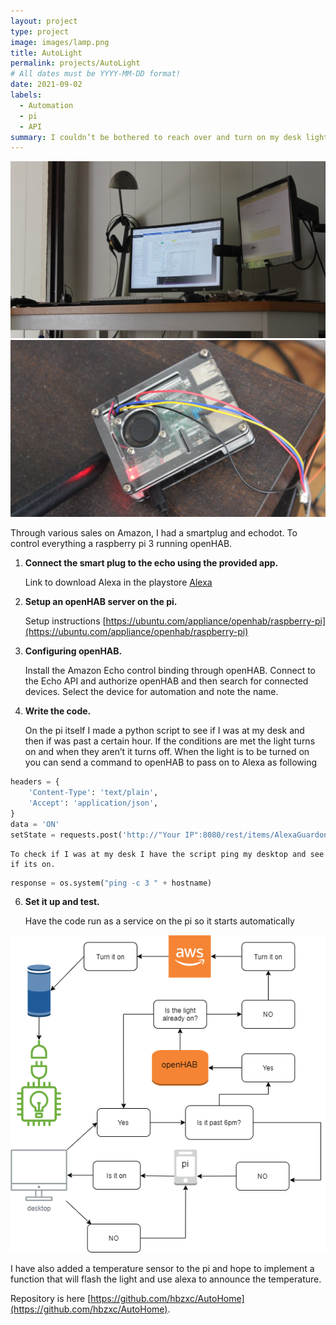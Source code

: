 ```yaml
---
layout: project
type: project
image: images/lamp.png
title: AutoLight
permalink: projects/AutoLight
# All dates must be YYYY-MM-DD format!
date: 2021-09-02
labels:
  - Automation
  - pi
  - API
summary: I couldn’t be bothered to reach over and turn on my desk light, so I spent 8 hours making it automatic.
---
```


<div class="ui small rounded images">
  <img class="ui image" src="../images/desk.png">
  <img class="ui image" src="../images/piphoto.png">
</div>

Through various sales on Amazon, I had a smartplug and echodot. To control everything a raspberry pi 3 running openHAB.

1.  **Connect the smart plug to the echo using the provided app.**
  
  	Link to download Alexa in the playstore [Alexa](https://play.google.com/store/apps/details?id=com.amazon.dee.app&hl=en_US&gl=US)
  
3.  **Setup an openHAB server on the pi.**

	Setup instructions [https://ubuntu.com/appliance/openhab/raspberry-pi](https://ubuntu.com/appliance/openhab/raspberry-pi)
	
4.  **Configuring openHAB.**
  
	Install the Amazon Echo control binding through openHAB.
	Connect to the Echo API and authorize openHAB and then search for connected devices.
	Select the device for automation and note the name.

5. **Write the code.**

	On the pi itself I made a python script to see if I was at my desk and then if was past a 
	certain hour. If the conditions are met the light turns on and when they aren’t it turns off.
	When the light is to be turned on you can send a command to openHAB to pass on to Alexa as following
```py
headers = {
    'Content-Type': 'text/plain',
    'Accept': 'application/json',
}
data = 'ON'
setState = requests.post('http://"Your IP":8080/rest/items/AlexaGuardonFirstplug_PowerState', headers=headers, data=data)
   ```
   	To check if I was at my desk I have the script ping my desktop and see if its on.
	
```py
response = os.system("ping -c 3 " + hostname)
```

6. **Set it up and test.**

	Have the code run as a service on the pi so it starts automatically
    
 <img class="ui image" src="../images/AutoLight Diagram.drawio.png">
 
 I have also added a temperature sensor to the pi and hope to implement a function that will flash the light and use alexa to announce the temperature.


Repository is here [https://github.com/hbzxc/AutoHome](https://github.com/hbzxc/AutoHome).



